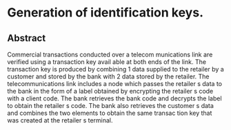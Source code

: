 # Generation of identification keys.

## Abstract
Commercial transactions conducted over a telecom munications link are verified using a transaction key avail able at both ends of the link. The transaction key is produced by combining 1 data supplied to the retailer by a customer and stored by the bank with 2 data stored by the retailer. The telecommunications link includes a node which passes the retailer s data to the bank in the form of a label obtained by encrypting the retailer s code with a client code. The bank retrieves the bank code and decrypts the label to obtain the retailer s code. The bank also retrieves the customer s data and combines the two elements to obtain the same transac tion key that was created at the retailer s terminal.